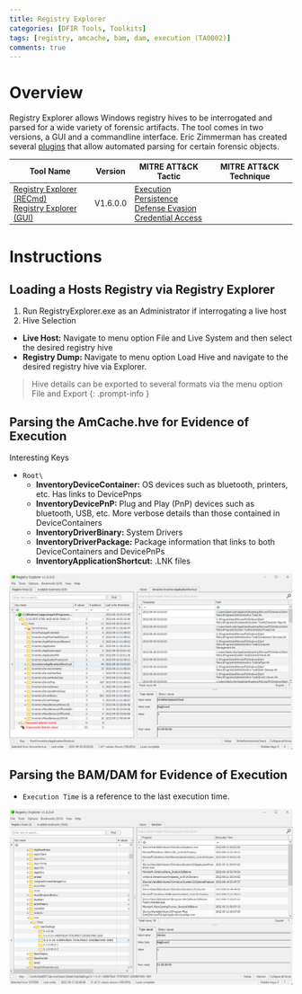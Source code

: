 ```yaml
---
title: Registry Explorer
categories: [DFIR Tools, Toolkits]
tags: [registry, amcache, bam, dam, execution (TA0002)]
comments: true
---
```


# Overview
Registry Explorer allows Windows registry hives to be interrogated and parsed for a wide variety of forensic artifacts. The tool comes in two versions, a GUI and a commandline interface. Eric Zimmerman has created several [plugins](https://github.com/EricZimmerman/RegistryPlugins) that allow automated parsing for certain forensic objects.

| Tool Name | Version | MITRE ATT&CK Tactic | MITRE ATT&CK Technique |
| --------- | ------- | ------------------- | ---------------------- |
| [Registry Explorer (RECmd)](https://github.com/EricZimmerman/RECmd) <br> [Registry Explorer (GUI)](https://www.sans.org/tools/registry-explorer/) | V1.6.0.0 | [Execution](https://attack.mitre.org/tactics/TA0002/) <br> [Persistence](https://attack.mitre.org/tactics/TA0003/) <br> [Defense Evasion](https://attack.mitre.org/tactics/TA0005/) <br> [Credential Access](https://attack.mitre.org/tactics/TA0006/) <br> | | 

# Instructions

## Loading a Hosts Registry via Registry Explorer
1. Run RegistryExplorer.exe as an Administrator if interrogating a live host
2. Hive Selection
- **Live Host:** Navigate to menu option File and Live System and then select the desired registry hive
- **Registry Dump:** Navigate to menu option Load Hive and navigate to the desired registry hive via Explorer.

> Hive details can be exported to several formats via the menu option File and Export
{: .prompt-info }

## Parsing the AmCache.hve for Evidence of Execution
Interesting Keys
- `Root\`
	- **InventoryDeviceContainer:** OS devices such as bluetooth, printers, etc. Has links to DevicePnps
	- **InventoryDevicePnP:** Plug and Play (PnP) devices such as bluetooth, USB, etc. More verbose details than those contained in DeviceContainers
	- **InventoryDriverBinary:** System Drivers
	- **InventoryDriverPackage:** Package information that links to both DeviceContainers and DevicePnPs
	- **InventoryApplicationShortcut:** .LNK files

![Registry Explorer - AmCache.hve](/assets/img/posts/DFIR/DFIR_Tools_Toolkits_RegistryExplorer_AmCache.png "Registry Explorer - AmCache.hve")

## Parsing the BAM/DAM for Evidence of Execution
- `Execution Time` is a reference to the last execution time.

![Registry Explorer - BAM/DAM](/assets/img/posts/DFIR/DFIR_Tools_Toolkits_RegistryExplorer_BAM_DAM.png "Registry Explorer - BAM/DAM")